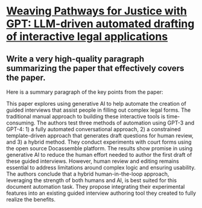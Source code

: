# [Weaving Pathways for Justice with GPT: LLM-driven automated drafting of   interactive legal applications](https://arxiv.org/abs/2312.09198)

## Write a very high-quality paragraph summarizing the paper that effectively covers the paper.

 Here is a summary paragraph of the key points from the paper:

This paper explores using generative AI to help automate the creation of guided interviews that assist people in filling out complex legal forms. The traditional manual approach to building these interactive tools is time-consuming. The authors test three methods of automation using GPT-3 and GPT-4: 1) a fully automated conversational approach, 2) a constrained template-driven approach that generates draft questions for human review, and 3) a hybrid method. They conduct experiments with court forms using the open source Docassemble platform. The results show promise in using generative AI to reduce the human effort needed to author the first draft of these guided interviews. However, human review and editing remains essential to address limitations around complex logic and ensuring usability. The authors conclude that a hybrid human-in-the-loop approach, leveraging the strength of both humans and AI, is best suited for this document automation task. They propose integrating their experimental features into an existing guided interview authoring tool they created to fully realize the benefits.
